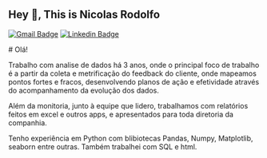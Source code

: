 ## Hey 👋, This is Nicolas Rodolfo
[![Gmail Badge](https://img.shields.io/badge/-nicolas_rdf@homtail.com-c14438?style=flat&logo=Gmail&logoColor=white&link=mailto:nicolas_rdf@homtail.com)](mailto:nicolas_rdf@homtail.com) 
[![Linkedin Badge](https://img.shields.io/badge/-https://www.linkedin.com/in/nicolasrodolfo/-0072b1?style=flat&logo=Linkedin&logoColor=white&link=https://www.linkedin.com/in/https://www.linkedin.com/in/nicolasrodolfo//)](https://www.linkedin.com/in/https://www.linkedin.com/in/nicolasrodolfo//) <p align='left'># Olá!

Trabalho com analise de dados há 3 anos, onde o principal foco de trabalho é a partir da coleta e metrificação do feedback do cliente, onde mapeamos pontos fortes e fracos, desenvolvendo planos de ação e efetividade através do acompanhamento da evolução dos dados. 

Além da monitoria, junto à equipe que lidero, trabalhamos com relatórios feitos em excel e outros apps, e apresentados para toda diretoria da companhia. 

Tenho experiência em Python com blibiotecas Pandas, Numpy, Matplotlib, seaborn entre outras. Também trabalhei com SQL e html.</p>
